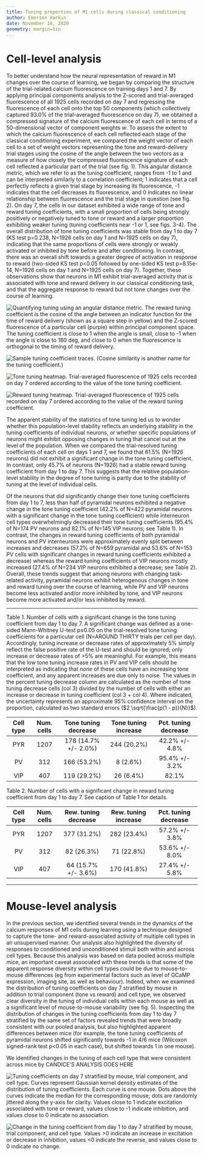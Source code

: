 ```yaml
---
title: Tuning properties of M1 cells during classical conditioning
author: Emerson Harkin
date: November 18, 2020
geometry: margin=1in
...
```


# Cell-level analysis

To better understand how the neural representation of reward in M1 changes over
the course of learning, we began by comparing the structure of the
trial-related calcium fluorescence on training days 1 and 7. By applying
principal components analysis to the Z-scored and trial-averaged fluorescence
of all 1925 cells recorded on day 7 and regressing the fluorescence of each
cell onto the top 50 components (which collectively captured 93.0% of the
trial-averaged fluorescence on day 7), we obtained a compressed signature of
the calcium fluorescence of each cell in terms of a 50-dimensional vector of
component weights $w$. To assess the extent to which the calcium fluorescence
of each cell reflected each stage of the classical conditioning experiment, we
compared the weight vector of each cell to a set of weight vectors representing
the tone and reward-delivery trial stages using the cosine of the angle between
the two vectors as a measure of how closely the compressed fluorescence
signature of each cell reflected a particular part of the trial (see fig. 1).
This angular distance metric, which we refer to as the tuning coefficient,
ranges from -1 to 1 and can be interpreted similarly to a correlation
coefficient; 1 indicates that a cell perfectly reflects a given trial stage by
increasing its fluorescence, -1 indicates that the cell decreases its
fluorescence, and 0 indicates no linear relationship between fluorescence and
the trial stage in question (see fig. 2). On day 7, the cells in our dataset
exhibited a wide range of tone and reward tuning coefficients, with a small
proportion of cells being strongly positively or negatively tuned to tone or
reward and a larger proportion exhibiting weaker tuning (tuning coefficients
near -1 or 1, see figs. 3-4). The overall distribution of tone tuning
coefficients was stable from day 1 to day 7 (KS test p=0.238, N=1926 cells on
day 1 and N=1925 cells on day 7), indicating that the same proportions of cells
were strongly or weakly activated or inhibited by tone before and after
conditioning. In contrast, there was an overall shift towards a greater degree
of activation in response to reward (two-sided KS test p&lt;0.05 followed by
one-sided KS test p=8.15e-14, N=1926 cells on day 1 and N=1925 cells on day 7).
Together, these observations show that neurons in M1 exhibit trial-averaged
activity that is associated with tone and reward delivery in our classical
conditioning task, and that the aggregate response to reward but not tone
changes over the course of learning.

![Quantifying tuning using an angular distance metric. The reward tuning
coefficient is the cosine of the angle between an indicator function for the
time of reward delivery (shown as a square step in yellow) and the Z-scored
fluorescence of a particular cell (purple) within principal component space.
The tuning coefficient is close to 1 when the angle is small, close to -1 when
the angle is close to 180 deg, and close to 0 when the fluorescence is
orthogonal to the timing of reward
delivery.](../img/graphics/angular_similarity.png)

![Sample tuning coefficient traces. (Cosine similarity is another name for the
tuning coefficient.)](../img/graphics/sample_responsive_cells.svg)

![Tone tuning heatmap. Trial-averaged fluorescence of 1925 cells recorded on
day 7 ordered according to the value of the tone tuning
coefficient.](../img/graphics/fluo_ordered_by_tone.svg)

![Reward tuning heatmap. Trial-averaged fluorescence of 1925 cells recorded on
day 7 ordered according to the value of the reward tuning
coefficient.](../img/graphics/fluo_ordered_by_reward.svg)

The apparent stability of the statistics of tone tuning led us to wonder
whether this population-level stability reflects an underlying stability in the
tuning coefficients of individual neurons, or whether specific populations of
neurons might exhibit opposing changes in tuning that cancel out at the level
of the population. When we compared the trial-resolved tuning coefficients of
each cell on days 1 and 7, we found that 61.5% (N=1926 neurons) did not exhibit
a significant change in the tone tuning coefficient. In contrast, only 45.7% of
neurons (N=1926) had a stable reward tuning coefficient from day 1 to day 7.
This suggests that the relative population-level stability in the degree of
tone tuning is partly due to the stability of tuning at the level of individual
cells.

Of the neurons that did significantly change their tone tuning coefficients
from day 1 to 7, less than half of pyramidal neurons exhibited a negative
change in the tone tuning coefficient (42.2% of N=422 pyramidal neurons with a
significant change in the tone tuning coefficient) while interneuron cell types
overwhelmingly decreased their tone tuning coefficients (95.4% of N=174 PV
neurons and 82.1% of N=145 VIP neurons; see Table 1). In contrast, the changes
in reward tuning coefficients of both pyramidal neurons and PV interneurons
were approximately evenly split between increases and decreases (57.2% of N=659
pyramidal and 53.6% of N=153 PV cells with significant changes in reward tuning
coefficients exhibited a decrease) whereas the reward tuning coefficients of
VIP neurons mostly increased (27.4% of N=234 VIP neurons exhibited a decrease;
see Table 2). Overall, these trends suggest that among neurons with changing
task-related activity, pyramidal neurons exhibit heterogenous changes in tone
and reward tuning over the course of learning, while PV and VIP neurons become
less activated and/or more inhibited by tone, and VIP neurons become more
activated and/or less inhibited by reward.


-------------------------------------------------------------------------------

Table 1. Number of cells with a significant change in the tone tuning
coefficient from day 1 to day 7. A significant change was defined as a
one-sided Mann-Whitney U-test p&le;0.05 on the trial-resolved tone tuning
coefficients for a particular cell (N=AROUND THIRTY trials per cell per day).
Accordingly, tuning increase or decrease rates of approximately 5% simply
reflect the false positive rate of the U-test and should be ignored; only
increase or decrease rates of &gt;5% are meaningful. For example, this means
that the low tone tuning increase rates in PV and VIP cells should be
interpreted as indicating that *none* of these cells have an increasing tone
coefficient, and any apparent increases are due only to noise. The values in
the percent tuning decrease column are calculated as the number of tone tuning
decrease cells (col 3) divided by the number of cells with either an increase
or decrease in tuning coefficient (col 3 + col 4). Where indicated, the
uncertainty represents an approximate 95% confidence interval on the
proportion, calculated as two standard errors ($2 \sqrt{\frac{p(1 - p)}{N}}$).

| Cell type | Num. cells | Tone tuning decrease | Tone tuning increase | Pct. tuning decrease |
| :-------: | :--------: | :------------------: | :------------------: | :------------------: |
| PYR       | 1207       | 178 (14.7% +/- 2.0%) | 244 (20.2%)          | 42.2% +/- 4.8%       |
| PV        | 312        | 166 (53.2%)          | 8 (2.6%)             | 95.4% +/- 3.2%       |
| VIP       | 407        | 119 (29.2%)          | 26 (6.4%)            | 82.1%                |

Table 2. Number of cells with a significant change in reward tuning coefficient
from day 1 to day 7. See caption of Table 1 for details.

| Cell type | Num. cells | Rew. tuning decrease | Rew. tuning increase | Pct. tuning decrease |
| :-------: | :--------: | :------------------: | :------------------: | :------------------: |
| PYR       | 1207       | 377 (31.2%)          | 282 (23.4%)          | 57.2% +/- 3.8%       |
| PV        | 312        | 82 (26.3%)           | 71 (22.8%)           | 53.6% +/- 8.0%       |
| VIP       | 407        | 64 (15.7% +/- 3.6%)  | 170 (41.8%)          | 27.4% +/- 5.8%       |

-------------------------------------------------------------------------------

# Mouse-level analysis

In the previous section, we identified several trends in the dynamics of the
calcium responses of M1 cells during learning using a technique designed to
capture the tone- and reward-associated activity of multiple cell types in an
unsupervised manner. Our analysis also highlighted the diversity of responses
to conditioned and unconditioned stimuli both within and across cell types.
Because this analysis was based on data pooled across multiple mice, an
important caveat associated with these trends is that some of the apparent
response diversity within cell types could be due to mouse-to-mouse differences
(eg from experimental factors such as level of GCaMP expression, imaging site,
as well as behaviour). Indeed, when we examined the distribution of tuning
coefficients on day 7 stratified by mouse in addition to trial component (tone
vs reward) and cell type, we observed clear diversity in the tuning of
individual cells within each mouse as well as a significant level of
mouse-to-mouse variability (see fig. 5). Inspecting the distribution of changes
in the tuning coefficients from day 1 to day 7 stratified by the same set of
factors revealed trends that were broadly consistent with our pooled analysis,
but also highlighted apparent differences between mice (for example, the tone
tuning coefficients of pyramidal neurons shifted significantly towards -1 in
4/6 mice (Wilcoxon signed-rank test p&lt;0.05 in each case), but shifted
towards 1 in one mouse).

We identified changes in the tuning of each cell type that were consistent
across mice by CANDICE'S ANALYSIS GOES HERE

![Tuning coefficients on day 7 stratified by mouse, trial component, and cell
type.  Curves represent Gaussian kernel density estimates of the distribution
of tuning coefficients. Each curve is one mouse. Dots above the curves indicate
the median for the corresponding mouse; dots are randomly jittered along the
y-axis for clarity. Values close to 1 indicate excitation associated with tone
or reward, values close to -1 indicate inhibition, and values close to 0
indicate no association.](../img/graphics/per_mouse_similarity.svg)

![Change in the tuning coefficient from day 1 to day 7 stratified by mouse,
trial component, and cell type. Values &gt;0 indicate an increase in excitation
or decrease in inhibition, values &lt;0 indicate the reverse, and values close
to 0 indicate no change.](../img/graphics/per_mouse_similarity_change.svg)
